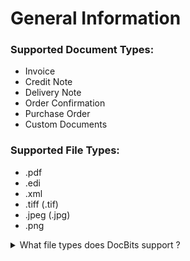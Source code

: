 # General Information

### Supported Document Types:

* Invoice&#x20;
* Credit Note&#x20;
* Delivery Note
* Order Confirmation
* Purchase Order&#x20;
* Custom Documents

### Supported File Types:

* .pdf
* .edi
* .xml
* .tiff  (.tif)
* .jpeg  (.jpg)
* .png

<details>

<summary>What file types does DocBits support ? </summary>

## Supported File types

* .pdf
* .edi
* .xml
* .tiff  (.tif)
* .jpeg  (.jpg)
* .png

</details>
